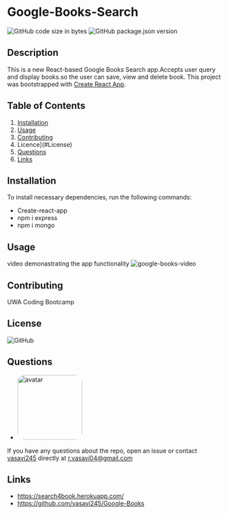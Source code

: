 # Google-Books-Search
![GitHub code size in bytes](https://img.shields.io/github/languages/code-size/vasavi245/Google-Books)
![GitHub package.json version](https://img.shields.io/github/package-json/v/vasavi245/Google-Books)
## Description
This is a new React-based Google Books Search app.Accepts user query and display books.so the user can save, view and delete book. 
This project was bootstrapped with [Create React App](https://github.com/facebook/create-react-app).

  ## Table of Contents
  1. [Installation](#Installation)
  2. [Usage](#Usage)
  3. [Contributing](#Contributing)
  4. Licence](#License)
  5. [Questions](#Questions)
  6. [Links](#Links)
  ## Installation
  To install necessary dependencies, run the following commands:
  * Create-react-app
  * npm i express
  * npm i mongo
  ## Usage
  video demonastrating the app functionality
  ![google-books-video](https://user-images.githubusercontent.com/58574509/87498683-f7004d00-c68a-11ea-862f-4a2906ab9012.gif)
  ## Contributing
   UWA Coding Bootcamp
  ## License
 ![GitHub](https://img.shields.io/github/license/vasavi245/Google-Books?logoColor=orange&style=for-the-badge)
  ## Questions
  * <img src="https://avatars0.githubusercontent.com/u/58574509?v=4" alt="avatar" style="border-radius: 16px" width="150" />
  If you have any questions about the repo, open an issue or contact [vasavi245](https://api.github.com/users/vasavi245) directly at r.vasavi04@gmail.com
  ## Links
  * https://search4book.herokuapp.com/
  *  https://github.com/vasavi245/Google-Books
